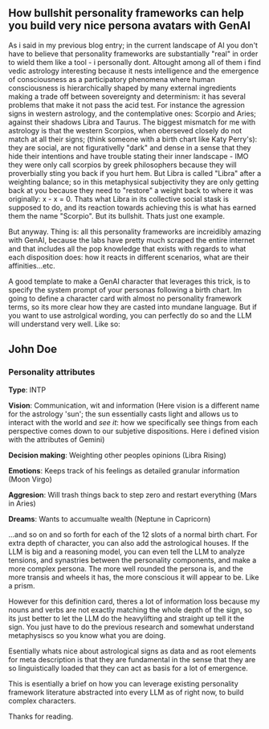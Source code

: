
## How bullshit personality frameworks can help you build very nice persona avatars with GenAI


As i said in my previous blog entry; in the current landscape of AI you don't have to believe that personality frameworks are substantially "real" in order to wield them like a tool - i personally dont. Altought among all of them i find vedic astrology interesting because it nests intelligence and the emergence of consciousness as a participatory phenomena where human consciousness is hierarchically shaped by many external ingredients making a trade off between sovereignty and determinism: it has several problems that make it not pass the acid test. For instance the agression signs in western astrology, and the contemplative ones: Scorpio and Aries; against their shadows Libra and Taurus. The biggest mismatch for me with astrology is that the western Scorpios, when oberseved closely do not match at all their signs; (think someone with a birth chart like Katy Perry's): they are social, are not figurativelly "dark" and dense in a sense that they hide their intentions and have trouble stating their inner landscape - IMO they were only call scorpios by greek philosophers because they will proverbially sting you back if you hurt hem. But Libra is called "Libra" after a weighting balance; so in this metaphysical subjectivity they are only getting back at you because they need to "restore" a weight back to where it was originally:  x - x = 0. Thats what Libra in its collective social stask is supposed to do, and its reaction towards achieving this is what has earned them the name "Scorpio". But its bullshit. Thats just one example.

But anyway. Thing is: all this personality frameworks are increidibly amazing with GenAI, because the labs have pretty much scraped the entire internet and that includes all the pop knowledge that exists with regards to what each disposition does: how it reacts in different scenarios, what are their affinities...etc.


A good template to make a GenAI character that leverages this trick, is to specify the system prompt of your personas following a birth chart. Im going to define a character card with almost no personality framework terms, so its more clear how they are casted into mundane language. But if you want to use astrolgical wording, you can perfectly do so and the LLM will understand very well. Like so:


## John Doe

### Personality attributes

**Type**: INTP

**Vision**: Communication, wit and information (Here vision is a different name for the astrology 'sun'; the sun essentially casts light and allows us to interact with the world and _see it_: how we specifically see things from each perspective comes down to our subjetive dispositions. Here i defined vision with the attributes of Gemini)

**Decision making**: Weighting other peoples opinions (Libra Rising)

**Emotions**: Keeps track of his feelings as detailed granular information (Moon Virgo)

**Aggresion**: Will trash things back to step zero and restart everything (Mars in Aries)

**Dreams**: Wants to accumualte wealth (Neptune in Capricorn)

...and so on and so forth for each of the 12 slots of a normal birth chart. For extra depth of character, you can also add the astrological houses. If the LLM is big and a reasoning model, you can even tell the LLM to analyze tensions, and synastries between the personality components, and make a more complex persona. The more well rounded the persona is, and the more transis and wheels it has, the more conscious it will appear to be. Like a prism.

However for this definition card, theres a lot of information loss because my nouns and verbs are not exactly matching the whole depth of the sign, so its just better to let the LLM do the heavylifting and straight up tell it the sign. You just have to do the previous research and somewhat understand metaphysiscs so you know what you are doing.

Esentially whats nice about astrological signs as data and as root elements for meta description is that they are fundamental in the sense that they are so linguistically loaded that they can act as basis for a lot of emergence.

This is esentially a brief on how you can leverage existing personality framework literature abstracted into every LLM as of right now, to build complex characters.

Thanks for reading.
